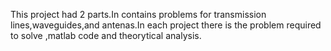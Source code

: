 This project had 2 parts.In contains problems for transmission lines,waveguides,and antenas.In each project there is the problem required to solve ,matlab code and theorytical analysis.
